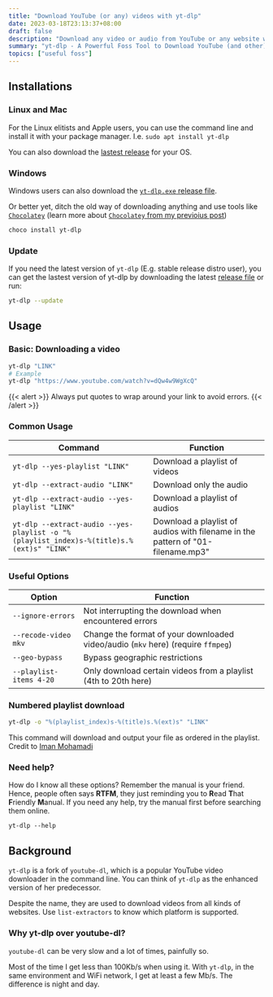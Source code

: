 ```yaml
---
title: "Download YouTube (or any) videos with yt-dlp"
date: 2023-03-18T23:13:37+08:00
draft: false
description: "Download any video or audio from YouTube or any website with yt-dlp"
summary: "yt-dlp - A Powerful Foss Tool to Download YouTube (and other) Videos"
topics: ["useful foss"]
---
```


## Installations

### Linux and Mac

For the Linux elitists and Apple users, you can use the command line and
install it with your package manager. I.e. `sudo apt install yt-dlp`

You can also download the [lastest
release](https://github.com/yt-dlp/yt-dlp#release-files) for your OS.

### Windows 

Windows users can also download the [`yt-dlp.exe` release
file](https://chocolatey.org/install#individual).

Or better yet, ditch the old way of downloading anything and use tools like
[`Chocolatey`](https://chocolatey.org/install#individual) (learn more about
[`Chocolatey` from my previoius
post](/posts/chocolatey-is-how-every-windows-users-should-install-their-apps/))
```sh
choco install yt-dlp
```

### Update

If you need the latest version of `yt-dlp` (E.g. stable release distro user),
you can get the lastest version of yt-dlp by downloading the latest [release
file](https://github.com/yt-dlp/yt-dlp#release-files) or run:
```sh
yt-dlp --update
```

## Usage

### Basic: Downloading a video

```sh
yt-dlp "LINK"
# Example
yt-dlp "https://www.youtube.com/watch?v=dQw4w9WgXcQ"
```

{{< alert >}}
Always put quotes to wrap around your link to avoid errors.
{{< /alert >}}

### Common Usage

Command | Function
---|---
`yt-dlp --yes-playlist "LINK"` | Download a playlist of videos
`yt-dlp --extract-audio "LINK"` | Download only the audio
`yt-dlp --extract-audio --yes-playlist "LINK"` | Download a playlist of audios
`yt-dlp --extract-audio --yes-playlist -o "%(playlist_index)s-%(title)s.%(ext)s" "LINK"` | Download a playlist of audios with filename in the pattern of "01-filename.mp3"

### Useful Options

Option | Function
---|---
`--ignore-errors` | Not interrupting the download when encountered errors
`--recode-video mkv` | Change the format of your downloaded video/audio (`mkv` here) (require `ffmpeg`)
`--geo-bypass` | Bypass geographic restrictions
`--playlist-items 4-20` | Only download certain videos from a playlist (4th to 20th here)

### Numbered playlist download

```sh
yt-dlp -o "%(playlist_index)s-%(title)s.%(ext)s" "LINK"
```

This command will download and output your file as ordered in the playlist.
Credit to [Iman
Mohamadi](https://askubuntu.com/questions/694848/how-to-download-a-youtube-playlist-with-numbered-prefix-via-youtube-dl) 

### Need help?

How do I know all these options? Remember the manual is your friend. Hence,
people often says **RTFM**, they just reminding you to **R**ead **T**hat
**F**riendly **M**anual. If you need any help, try the manual first before
searching them online.

```
yt-dlp --help
```

##  Background

`yt-dlp` is a fork of `youtube-dl`, which is a popular YouTube video downloader
in the command line. You can think of `yt-dlp` as the enhanced version of her
predecessor.

Despite the name, they are used to download videos from all kinds of
websites. Use `list-extractors` to know which platform is supported.

### Why yt-dlp over youtube-dl?

`youtube-dl` can be very slow and a lot of times, painfully so.

Most of the time I get less than 100Kb/s when using it. With `yt-dlp`, in the
same environment and WiFi network, I get at least a few Mb/s. The difference is
night and day.
